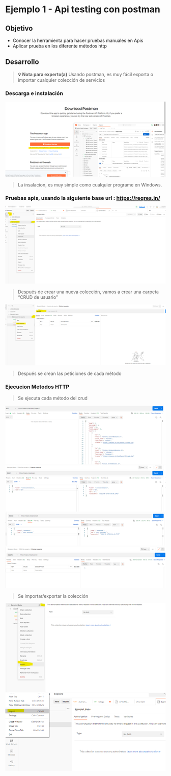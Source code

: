 # Ejemplo 1 - Api testing con postman

## Objetivo

* Conocer la herramienta para hacer pruebas manuales en Apis
* Aplicar prueba en los diferente métodos http

## Desarrollo

>**💡 Nota para experto(a)**
> Usando postman, es muy fácil exporta o importar cualquier colección de servicios

### Descarga e instalación

<img src="https://github.com/beduExpert/SW-Testing-Fundamentals-2021/blob/main/Sesion-08/Ejemplo-01/assets/ejemplo1.png">

> La insalacion, es muy simple como cualquier programe en Windows.

### Pruebas apis, usando la siguiente base url : https://reqres.in/

<img src="https://github.com/beduExpert/SW-Testing-Fundamentals-2021/blob/main/Sesion-08/Ejemplo-01/assets/ejemplo2.png"> 

> Después de crear una nueva colección, vamos a crear una carpeta “CRUD de usuario”

<img src="https://github.com/beduExpert/SW-Testing-Fundamentals-2021/blob/main/Sesion-08/Ejemplo-01/assets/ejemplo3.png">

> Después se crean las peticiones de cada método
### Ejecucion Metodos HTTP

> Se ejecuta cada método del crud 

<img src="https://github.com/beduExpert/SW-Testing-Fundamentals-2021/blob/main/Sesion-08/Ejemplo-01/assets/ejemplo4.png">

<img src="https://github.com/beduExpert/SW-Testing-Fundamentals-2021/blob/main/Sesion-08/Ejemplo-01/assets/ejemplo5.png">

<img src="https://github.com/beduExpert/SW-Testing-Fundamentals-2021/blob/main/Sesion-08/Ejemplo-01/assets/ejemplo6.png">

<img src="https://github.com/beduExpert/SW-Testing-Fundamentals-2021/blob/main/Sesion-08/Ejemplo-01/assets/ejemplo7.png">


> Se importar/exportar la colección

<img src="https://github.com/beduExpert/SW-Testing-Fundamentals-2021/blob/main/Sesion-08/Ejemplo-01/assets/ejemplo8.png">
<img src="https://github.com/beduExpert/SW-Testing-Fundamentals-2021/blob/main/Sesion-08/Ejemplo-01/assets/ejemplo9.png">
